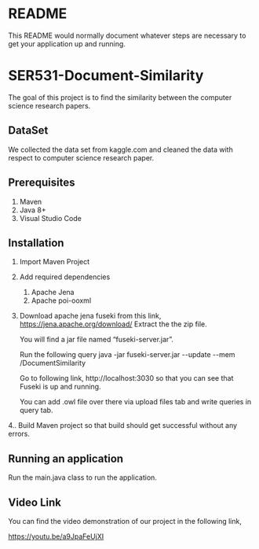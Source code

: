 # README #

This README would normally document whatever steps are necessary to get your application up and running.

# SER531-Document-Similarity
 
The goal of this project is to find the similarity between the computer science research papers.

## DataSet

We collected the data set from kaggle.com and cleaned the data with respect to computer science research paper.

## Prerequisites

1. Maven
2. Java 8+
3. Visual Studio Code

## Installation

1. Import Maven Project
2. Add required dependencies
    1. Apache Jena
    2. Apache poi-ooxml
3. Download apache jena fuseki from this link,
   https://jena.apache.org/download/ 
   Extract the the zip file.
   
   You will find a jar file named “fuseki-server.jar”. 
   
   Run the following query 
   java -jar fuseki-server.jar --update --mem /DocumentSimilarity
   
   Go to following link, 
   http://localhost:3030 so that you can see that Fuseki is up and running.
   
   You can add .owl file over there via upload files tab and write queries in query tab.
   
4.. Build Maven project so that build should get successful without any errors.

## Running an application

Run the main.java class to run the application.

## Video Link

You can find the video demonstration of our project in the following link,

https://youtu.be/a9JpaFeUjXI
